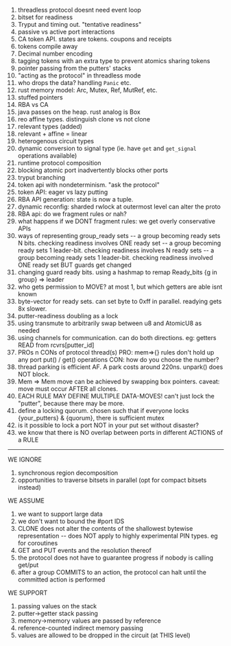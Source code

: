 1. threadless protocol doesnt need event loop
2. bitset for readiness
3. Tryput and timing out. "tentative readiness"
4. passive vs active port interactions
5. CA token API. states are tokens. coupons and receipts
6. tokens compile away
7. Decimal number encoding
8. tagging tokens with an extra type to prevent atomics sharing tokens
9. pointer passing from the putters' stacks
10. "acting as the protocol" in threadless mode
11. who drops the data? handling `Panic` etc.
12. rust memory model: Arc, Mutex, Ref, MutRef, etc.
13. stuffed pointers
14. RBA vs CA
15. java passes on the heap. rust analog is Box<T>
16. reo affine types. distinguish clone vs not clone
17. relevant types (added)
18. relevant + affine = linear
19. heterogenous circuit types
20. dynamic conversion to signal type (ie. have `get` and `get_signal` operations available)
21. runtime protocol composition
22. blocking atomic port inadvertently blocks other ports
23. tryput branching
24. token api with nondeterminism. "ask the protocol"
25. token API: eager vs lazy putting
26. RBA API generation: state is now a tuple.
27. dynamic reconfig: sharded rwlock at outermost level can alter the proto
28. RBA api: do we fragment rules or nah?
29. what happens if we DONT fragment rules: we get overly conservative APIs
30. ways of representing group_ready sets
-- a group becoming ready sets N bits. checking readiness involves ONE ready set
-- a group becoming ready sets 1 leader-bit. checking readiness involves N ready sets
-- a group becoming ready sets 1 leader-bit. checking readiness involved ONE ready set BUT guards get changed
31. changing guard ready bits. using a hashmap to remap Ready_bits {g in group} => leader
32. who gets permission to MOVE? at most 1, but which getters are able isnt known
33. byte-vector for ready sets. can set byte to 0xff in parallel. readying gets 8x slower.
34. putter-readiness doubling as a lock
34. using transmute to arbitrarily swap between u8 and AtomicU8 as needed
34. using channels for communication. can do both directions. eg: getters READ from rcvrs[putter_id]
35. PROs n CONs of protocol thread(s)
	PRO: mem=>{} rules don't hold up any port put() / get() operations
	CON: how do you choose the number?
36. thread parking is efficient AF. A park costs around 220ns. unpark() does NOT block.
37. Mem => Mem move can be achieved by swapping box pointers. caveat: move must occur AFTER all clones.
38. EACH RULE MAY DEFINE MULTIPLE DATA-MOVES! can't just lock the "putter", because there may be more.
39. define a locking quorum. chosen such that if everyone locks {your_putters} & {quorum}, there is sufficient mutex
40. is it possible to lock a port NOT in your put set without disaster?
41. we know that there is NO overlap between ports in different ACTIONS of a RULE
----------------------------
WE IGNORE
1. synchronous region decomposition
2. opportunities to traverse bitsets in parallel (opt for compact bitsets instead)


WE ASSUME
1. we want to support large data
2. we don't want to bound the #port IDS
3. CLONE does not alter the contents of the shallowest bytewise representation
-- does NOT apply to highly experimental PIN types. eg for coroutines
4. GET and PUT events and the resolution thereof 
5. the protocol does not have to guarantee progress if nobody is calling get/put
6. after a group COMMITS to an action, the protocol can halt until the committed action is performed

WE SUPPORT
1. passing values on the stack
2. putter->getter stack passing
3. memory->memory values are passed by reference
4. reference-counted indirect memory passing
5. values are allowed to be dropped in the circuit (at THIS level)